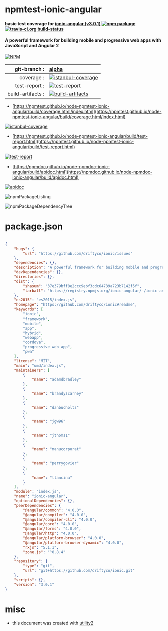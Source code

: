 # npmtest-ionic-angular

#### basic test coverage for  [ionic-angular (v3.0.1)](https://github.com/driftyco/ionic#readme)  [![npm package](https://img.shields.io/npm/v/npmtest-ionic-angular.svg?style=flat-square)](https://www.npmjs.org/package/npmtest-ionic-angular) [![travis-ci.org build-status](https://api.travis-ci.org/npmtest/node-npmtest-ionic-angular.svg)](https://travis-ci.org/npmtest/node-npmtest-ionic-angular)

#### A powerful framework for building mobile and progressive web apps with JavaScript and Angular 2

[![NPM](https://nodei.co/npm/ionic-angular.png?downloads=true&downloadRank=true&stars=true)](https://www.npmjs.com/package/ionic-angular)

| git-branch : | [alpha](https://github.com/npmtest/node-npmtest-ionic-angular/tree/alpha)|
|--:|:--|
| coverage : | [![istanbul-coverage](https://npmtest.github.io/node-npmtest-ionic-angular/build/coverage.badge.svg)](https://npmtest.github.io/node-npmtest-ionic-angular/build/coverage.html/index.html)|
| test-report : | [![test-report](https://npmtest.github.io/node-npmtest-ionic-angular/build/test-report.badge.svg)](https://npmtest.github.io/node-npmtest-ionic-angular/build/test-report.html)|
| build-artifacts : | [![build-artifacts](https://npmtest.github.io/node-npmtest-ionic-angular/glyphicons_144_folder_open.png)](https://github.com/npmtest/node-npmtest-ionic-angular/tree/gh-pages/build)|

- [https://npmtest.github.io/node-npmtest-ionic-angular/build/coverage.html/index.html](https://npmtest.github.io/node-npmtest-ionic-angular/build/coverage.html/index.html)

[![istanbul-coverage](https://npmtest.github.io/node-npmtest-ionic-angular/build/screenCapture.buildCi.browser.%252Ftmp%252Fbuild%252Fcoverage.lib.html.png)](https://npmtest.github.io/node-npmtest-ionic-angular/build/coverage.html/index.html)

- [https://npmtest.github.io/node-npmtest-ionic-angular/build/test-report.html](https://npmtest.github.io/node-npmtest-ionic-angular/build/test-report.html)

[![test-report](https://npmtest.github.io/node-npmtest-ionic-angular/build/screenCapture.buildCi.browser.%252Ftmp%252Fbuild%252Ftest-report.html.png)](https://npmtest.github.io/node-npmtest-ionic-angular/build/test-report.html)

- [https://npmdoc.github.io/node-npmdoc-ionic-angular/build/apidoc.html](https://npmdoc.github.io/node-npmdoc-ionic-angular/build/apidoc.html)

[![apidoc](https://npmdoc.github.io/node-npmdoc-ionic-angular/build/screenCapture.buildCi.browser.%252Ftmp%252Fbuild%252Fapidoc.html.png)](https://npmdoc.github.io/node-npmdoc-ionic-angular/build/apidoc.html)

![npmPackageListing](https://npmtest.github.io/node-npmtest-ionic-angular/build/screenCapture.npmPackageListing.svg)

![npmPackageDependencyTree](https://npmtest.github.io/node-npmtest-ionic-angular/build/screenCapture.npmPackageDependencyTree.svg)



# package.json

```json

{
    "bugs": {
        "url": "https://github.com/driftyco/ionic/issues"
    },
    "dependencies": {},
    "description": "A powerful framework for building mobile and progressive web apps with JavaScript and Angular 2",
    "devDependencies": {},
    "directories": {},
    "dist": {
        "shasum": "37e379bff8e2ccc9ebf3cdc64739a723b7142f5f",
        "tarball": "https://registry.npmjs.org/ionic-angular/-/ionic-angular-3.0.1.tgz"
    },
    "es2015": "es2015/index.js",
    "homepage": "https://github.com/driftyco/ionic#readme",
    "keywords": [
        "ionic",
        "framework",
        "mobile",
        "app",
        "hybrid",
        "webapp",
        "cordova",
        "progressive web app",
        "pwa"
    ],
    "license": "MIT",
    "main": "umd/index.js",
    "maintainers": [
        {
            "name": "adamdbradley"
        },
        {
            "name": "brandyscarney"
        },
        {
            "name": "danbucholtz"
        },
        {
            "name": "jgw96"
        },
        {
            "name": "jthoms1"
        },
        {
            "name": "manucorporat"
        },
        {
            "name": "perrygovier"
        },
        {
            "name": "tlancina"
        }
    ],
    "module": "index.js",
    "name": "ionic-angular",
    "optionalDependencies": {},
    "peerDependencies": {
        "@angular/common": "4.0.0",
        "@angular/compiler": "4.0.0",
        "@angular/compiler-cli": "4.0.0",
        "@angular/core": "4.0.0",
        "@angular/forms": "4.0.0",
        "@angular/http": "4.0.0",
        "@angular/platform-browser": "4.0.0",
        "@angular/platform-browser-dynamic": "4.0.0",
        "rxjs": "5.1.1",
        "zone.js": "^0.8.4"
    },
    "repository": {
        "type": "git",
        "url": "git+https://github.com/driftyco/ionic.git"
    },
    "scripts": {},
    "version": "3.0.1"
}
```



# misc
- this document was created with [utility2](https://github.com/kaizhu256/node-utility2)
